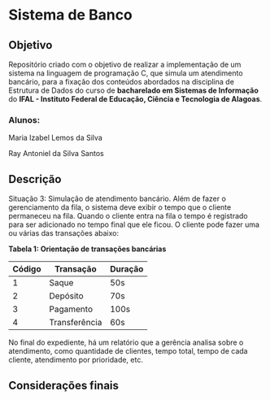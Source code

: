 # Sistema de Banco

## Objetivo

Repositório criado com o objetivo de realizar a implementação de um sistema na linguagem de programação C, que simula um atendimento bancário, para a fixação dos conteúdos abordados na disciplina de Estrutura de Dados do curso de **bacharelado em Sistemas de Informação** do **IFAL - Instituto Federal de Educação, Ciência e Tecnologia de Alagoas**.

### Alunos:

Maria Izabel Lemos da Silva

Ray Antoniel da Silva Santos

## Descrição

Situação 3: Simulação de atendimento bancário. Além de fazer o gerenciamento da fila, o sistema deve exibir o tempo que o cliente permaneceu na fila. Quando o cliente entra na fila o tempo é registrado para ser adicionado no tempo final que ele ficou. O cliente pode fazer uma ou várias das transações abaixo:

**Tabela 1: Orientação de transações bancárias**

|Código|Transação|Duração
|-|-|-
|1|Saque|50s
|2|Depósito|70s
|3|Pagamento|100s
|4|Transferência|60s

No final do expediente, há um relatório que a gerência analisa sobre o atendimento, como quantidade de clientes, tempo total, tempo de cada cliente, atendimento por prioridade, etc.

## Considerações finais
